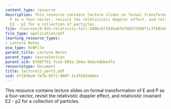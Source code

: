 ```yaml
---
content_type: resource
description: This resource contains lecture slides on formal transformation of E and
  P as a four-vector, revisit the relativistic doppler effect, and relativistic invariant
  E2 - p2 for a collection of particles.
file: /courses/8-033-relativity-fall-2006/b71936a07e7b85f2980f1c3fb83eb6ea_lecture13_part2.pdf
file_type: application/pdf
learning_resource_types:
- Lecture Notes
ocw_type: OCWFile
parent_title: Lecture Notes
parent_type: CourseSection
parent_uid: 0760ff51-7ca3-893a-266a-9bdc4dbbe4fa
resourcetype: Document
title: lecture13_part2.pdf
uid: b71936a0-7e7b-85f2-980f-1c3fb83eb6ea
---
```

This resource contains lecture slides on formal transformation of E and P as a four-vector, revisit the relativistic doppler effect, and relativistic invariant E2 - p2 for a collection of particles.

